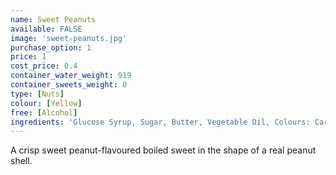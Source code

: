 ```yaml
---
name: Sweet Peanuts
available: FALSE
image: 'sweet-peanuts.jpg'
purchase_option: 1
price: 1
cost_price: 0.4
container_water_weight: 919
container_sweets_weight: 0
type: [Nuts]
colour: [Yellow]
free: [Alcohol]
ingredients: 'Glucose Syrup, Sugar, Butter, Vegetable Oil, Colours: Caramel, Curcumin'
---
```

A crisp sweet peanut-flavoured boiled sweet in the shape of a real peanut shell.